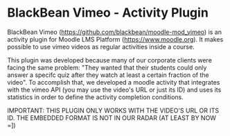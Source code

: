 # BlackBean Vimeo - Activity Plugin
BlackBean Vimeo (https://github.com/blackbean/moodle-mod_vimeo) is an activity plugin for Moodle LMS Platform (https://www.moodle.org). It makes possible to use vimeo videos as regular activities inside a course.

This plugin was developed because many of our corporate clients were facing the same problem: "They wanted that their students could only answer a specifc quiz after they watch at least a certain fraction of the video". To accomplish that, we developed a moodle activity that integrates with the vimeo API (you may use the video's URL or just its ID) and uses its statistics in order to define the activity completion conditions.

IMPORTANT: THIS PLUGIN ONLY WORKS WITH THE VIDEO'S URL OR ITS ID. THE EMBEDDED FORMAT IS NOT IN OUR RADAR (AT LEAST BY NOW =])
